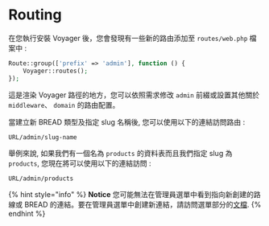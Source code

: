 # Routing

在您執行安裝 Voyager 後，您會發現有一些新的路由添加至 `routes/web.php` 檔案中 : 

```php
Route::group(['prefix' => 'admin'], function () {
    Voyager::routes();
});
```

這是渲染 Voyager 路徑的地方，您可以依照需求修改 `admin` 前綴或設置其他關於 `middleware`、 `domain` 的路由配置。  

當建立新 BREAD 類型及指定 slug 名稱後, 您可以使用以下的連結訪問路由 :  

```text
URL/admin/slug-name
```

舉例來說, 如果我們有一個名為 `products` 的資料表而且我們指定 slug 為 `products`, 您現在將可以使用以下的連結訪問 : 

```text
URL/admin/products
```

{% hint style="info" %}
**Notice**
您可能無法在管理員選單中看到指向新創建的路線或 BREAD 的連結。要在管理員選單中創建新連結，請訪問選單部分的[文檔](menus-and-menu-builder.md).
{% endhint %}


